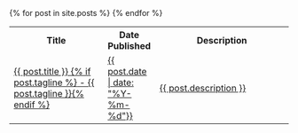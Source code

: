 <table>
<tr>
  <th width="35%">Title</th>
  <th width="15%">Date Published</th>
  <th width="50%">Description</th>
</tr>
{% for post in site.posts %}
<tr {% if post.layout contains "Draft" %}class="draft"{% endif %}>
  <td><a href="{{ post.url}}">{{ post.title }} {% if post.tagline %}<span class="tagline"> - {{ post.tagline }}</span>{% endif %}</a></td>
  <td><a href="{{ post.url}}">{{ post.date | date: "%Y-%m-%d"}}</a></td>
  <td><a href="{{ post.url}}">{{ post.description }}</a></td>
</tr>
{% endfor %}
